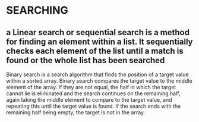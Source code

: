 # SEARCHING
a Linear search or sequential search is a method for finding an element within a list. It sequentially checks each element of the list until a match is found or the whole list has been searched
----------------
Binary search is a search algorithm that finds the position of a target value within a sorted array. Binary search compares the target value to the middle element of the array. If they are not equal, the half in which the target cannot lie is eliminated and the search continues on the remaining half, again taking the middle element to compare to the target value, and repeating this until the target value is found. If the search ends with the remaining half being empty, the target is not in the array.

